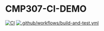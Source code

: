 # CMP307-CI-DEMO

[![CI](https://github.com/RhysRae96/CMP307-CI-DEMO/actions/workflows/blank.yml/badge.svg)](https://github.com/RhysRae96/CMP307-CI-DEMO/actions/workflows/blank.yml)
[![.github/workflows/build-and-test.yml](https://github.com/RhysRae96/CMP307-CI-DEMO/actions/workflows/build-and-test.yml/badge.svg)](https://github.com/RhysRae96/CMP307-CI-DEMO/actions/workflows/build-and-test.yml)
